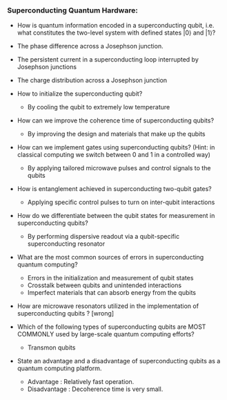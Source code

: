 
### Superconducting Quantum Hardware:

* How is quantum information encoded in a superconducting qubit, i.e. what constitutes the two-level system with defined states |0⟩ and |1⟩?
 * The phase difference across a Josephson junction.
 * The persistent current in a superconducting loop interrupted by Josephson junctions 
 * The charge distribution across a Josephson junction 

* How to initialize the superconducting qubit?
  * By cooling the qubit to extremely low temperature 

* How can we improve the coherence time of superconducting qubits?
  * By improving the design and materials that make up the qubits 

* How can we implement gates using superconducting qubits? (Hint: in classical computing we switch between 0 and 1 in a controlled way)
  * By applying tailored microwave pulses and control signals to the qubits 

* How is entanglement achieved in superconducting two-qubit gates?
  * Applying specific control pulses to turn on inter-qubit interactions 

* How do we differentiate between the qubit states for measurement in superconducting qubits?
  * By performing dispersive readout via a qubit-specific superconducting resonator 

* What are the most common sources of errors in superconducting quantum computing?
  * Errors in the initialization and measurement of qubit states 
  * Crosstalk between qubits and unintended interactions 
  * Imperfect materials that can absorb energy from the qubits 

* How are microwave resonators utilized in the implementation of superconducting qubits ? [wrong]

* Which of the following types of superconducting qubits are MOST COMMONLY used by large-scale quantum computing efforts?
  * Transmon qubits 

* State an advantage and a disadvantage of superconducting qubits as a quantum computing platform.
  * Advantage : Relatively fast operation.
  * Disadvantage : Decoherence time is very small.